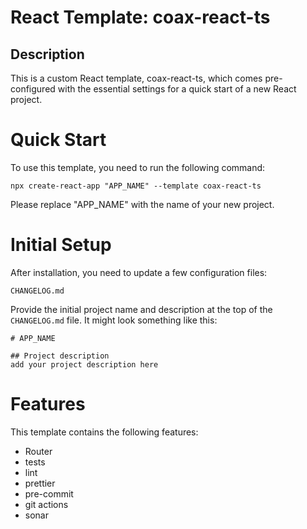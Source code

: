 # React Template: coax-react-ts

## Description
This is a custom React template, coax-react-ts, which comes pre-configured with the essential settings for a quick start of a new React project.


# Quick Start

To use this template, you need to run the following command:

```console
npx create-react-app "APP_NAME" --template coax-react-ts
```
Please replace "APP_NAME" with the name of your new project.

# Initial Setup
After installation, you need to update a few configuration files:

`CHANGELOG.md`

Provide the initial project name and description at the top of the `CHANGELOG.md` file. It might look something like this:

```console
# APP_NAME

## Project description
add your project description here
```

# Features
This template contains the following features:
 - Router
 - tests
 - lint
 - prettier
 - pre-commit
 - git actions
 - sonar
